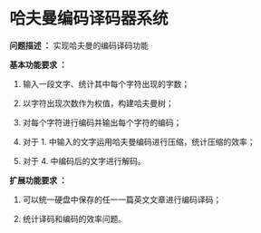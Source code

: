 # 哈夫曼编码译码器系统

__问题描述 ：__ 实现哈夫曼的编码译码功能

__基本功能要求 ：__

1. 输入一段文字、统计其中每个字符出现的字数；

2. 以字符出现次数作为权值，构建哈夫曼树；

3. 对每个字符进行编码并输出每个字符的编码；

4. 对于 1. 中输入的文字运用哈夫曼编码进行压缩，统计压缩的效率；

5. 对于 4. 中编码后的文字进行解码。

__扩展功能要求 ：__

1. 可以统一硬盘中保存的任一一篇英文文章进行编码译码；

2. 统计译码和编码的效率问题。
